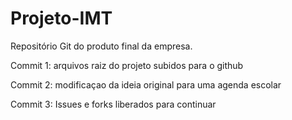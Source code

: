 # Projeto-IMT
Repositório Git do produto final da empresa.

Commit 1: arquivos raiz do projeto subidos para o github

Commit 2: modificaçao da ideia original para uma agenda escolar

Commit 3: Issues e forks liberados para continuar

